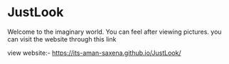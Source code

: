# JustLook
Welcome to the imaginary world. You can feel after viewing pictures.
you can visit the website through this link

view website:- https://its-aman-saxena.github.io/JustLook/
